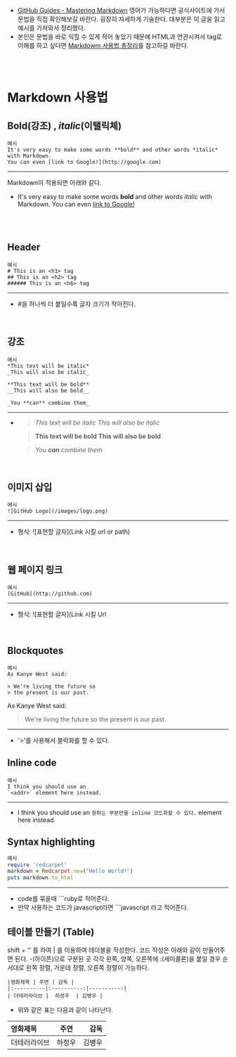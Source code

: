 
* [GitHub Guides - Mastering Markdown](https://guides.github.com/features/mastering-markdown/) 영어가 가능하다면 공식사이트에 가서 문법을 직접 확인해보길 바란다. 굉장히 자세하게 기술한다. 대부분은 이 글을 읽고 예시를 가져와서 정리했다. 
* 본인은 문법을 바로 익힐 수 있게 적어 놓았기 때문에 HTML과 연관시켜서 tag로 이해를 하고 싶다면 [Markdowm 사용법 총정리](https://heropy.blog/2017/09/30/markdown/)를 참고하길 바란다.

<br><br>

# Markdown 사용법 

## **Bold**(강조) , *italic*(이탤릭체)
```
예시
It's very easy to make some words **bold** and other words *italic* with Markdown. 
You can even [link to Google!](http://google.com)
```
-------------------------------------------------------------------------------------------------------------
Markdown이 적용되면 아래와 같다. <br>
* It's very easy to make some words **bold** and other words *italic* with Markdown. You can even [link to Google!](http://google.com)

<br>
<br>

## Header
```
예시
# This is an <h1> tag
## This is an <h2> tag
###### This is an <h6> tag
```
-------------------------------------
* #을 하나씩 더 붙일수록 글자 크기가 작아진다.

<br>


## 강조
```
예시
*This text will be italic*
_This will also be italic_

**This text will be bold**
__This will also be bold__

_You **can** combine them_
```
----------------------------------
* >*This text will be italic*
  >_This will also be italic_

  >**This text will be bold**
  >__This will also be bold__

  >_You **can** combine them_



<br>

## 이미지 삽입
```
예시
![GitHub Logo](/images/logo.png)

```
----------------------
* 형식: ![표현할 글자](Link 시킬 url or path)


<br>

## 웹 페이지 링크
```
예시
[GitHub](http://github.com)
```
-------------------------------
* 형식: ![표현할 글자](Link 시킬 Url


<br>

## Blockquotes
```
예시
As Kanye West said:

> We're living the future so
> the present is our past.
```
As Kanye West said:

> We're living the future so
> the present is our past.
-------------------------------
* '>'를 사용해서 블럭화를 할 수 있다.

## Inline code
```
예시
I think you should use an
`<addr>` element here instead.
```
--------------------------------
* I think you should use an
`원하는 부분만을 inline 코드화할 수 있다.` element here instead.

## Syntax highlighting 
```ruby
예시
require 'redcarpet'
markdown = Redcarpet.new("Hello World!")
puts markdown.to_html
```
---------------------------------------
* code를 묶을때  ```ruby로 적어준다. 
* 만약 사용하는 코드가 javascript라면 ```javascript 라고 적어준다.

## 테이블 만들기 (Table)
shift + '\' 를 하여 | 를 이용하여 테이블을 작성한다. 코드 작성은 아래와 같이 만들어주면 된다. -(하이픈)으로 구분된 곳 각각 왼쪽, 양쪽, 오른쪽에 :(세미콜론)을 붙일 경우 순서대로 왼쪽 정렬, 가운데 정렬, 오른쪽 정렬이 가능하다.

```
|영화제목 | 주연 | 감독 |
|:----------|:----------:|----------:|
| 더테러라이브 |  하정우  | 김병우 |
```

* 위와 같은 표는 다음과 같이 나타난다.  

| 영화제목 | 주연 | 감독 |
|:----------|:----------:|----------:|
| 더테러라이브 |  하정우  | 김병우 |



